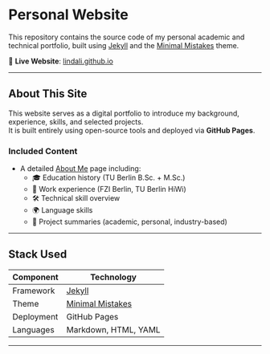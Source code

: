 # Personal Website

This repository contains the source code of my personal academic and technical portfolio, built using [Jekyll](https://jekyllrb.com/) and the [Minimal Mistakes](https://github.com/mmistakes/minimal-mistakes) theme.

🔗 **Live Website**: [lindali.github.io](https://lindali0401.github.io/)

---

## About This Site

This website serves as a digital portfolio to introduce my background, experience, skills, and selected projects.  
It is built entirely using open-source tools and deployed via **GitHub Pages**.

### Included Content

- A detailed [About Me](https://lindali0401.github.io/about/) page including:
  - 🎓 Education history (TU Berlin B.Sc. + M.Sc.)
  - 💼 Work experience (FZI Berlin, TU Berlin HiWi)
  - 🛠️ Technical skill overview
  - 🌍 Language skills
  - 🚀 Project summaries (academic, personal, industry-based)

---

## Stack Used

| Component    | Technology                          |
|--------------|--------------------------------------|
| Framework    | [Jekyll](https://jekyllrb.com/)      |
| Theme        | [Minimal Mistakes](https://github.com/mmistakes/minimal-mistakes) |
| Deployment   | GitHub Pages                         |
| Languages    | Markdown, HTML, YAML                 |

---
